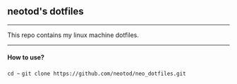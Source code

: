 ## neotod's dotfiles
----

This repo contains my linux machine dotfiles.


---
#### How to use?
`cd ~`
`git clone https://github.com/neotod/neo_dotfiles.git`